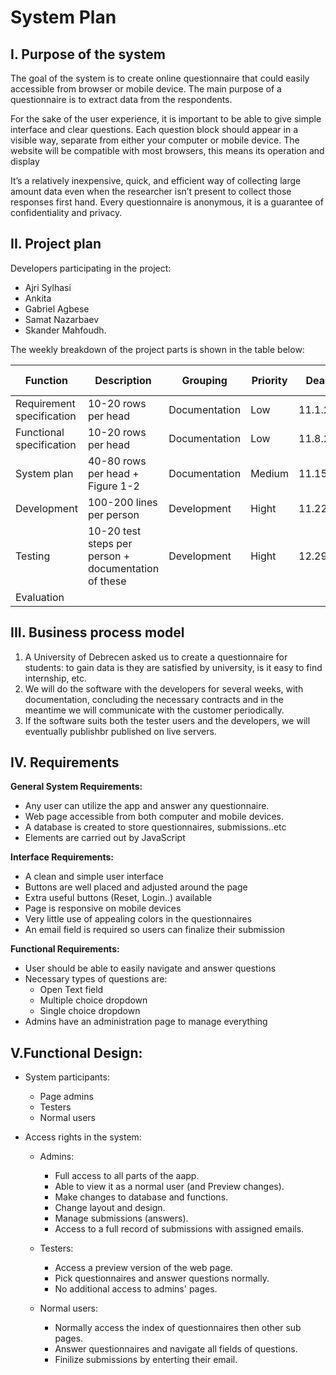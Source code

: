 # System Plan
## I. Purpose of the system
The goal of the system is to create online questionnaire that could easily accessible from browser or mobile device. The main purpose of a questionnaire is to extract data from the respondents. 

For the sake of the user experience, it is important to be able to give simple interface and clear questions. Each question block should appear in a visible way, separate from either your computer or mobile device. The website will be compatible with most browsers, this means its operation and display

It’s a relatively inexpensive, quick, and efficient way of collecting large amount data even when the researcher isn’t present to collect those responses first hand.
Every questionnaire is anonymous, it is a guarantee of confidentiality and privacy. 

## II. Project plan

Developers participating in the project:
* Ajri Sylhasi
* Ankita
* Gabriel Agbese
* Samat Nazarbaev
* Skander Mahfoudh.

The weekly breakdown of the project parts is shown in the table below:

| Function    |  Description      |     Grouping        |Priority | Deadline |Estimation |Elapsed time|Remaining time|
| ----------- |  -------|-------|------|-----|----|----|------|
| Requirement specification    | 10-20 rows per head| Documentation|  Low|11.1.2021|4| 7| 0|     
|Functional specification |10-20 rows per head|Documentation|Low|11.8.2021|8|7|0|
|System plan|40-80 rows per head + Figure 1-2 |Documentation|Medium|11.15.2021|8|7|0|
|Development|100-200 lines per person |Development|Hight|11.22.2021|12|7|0|
|Testing|10-20 test steps per person + documentation of these |Development|Hight|12.29.2021  |12|7|0|
|Evaluation| | |  |


## III. Business process model

1. A University of Debrecen asked us to create a questionnaire for students: to gain data is they are satisfied by university, is it easy to find internship, etc.
2. We will do the software with the developers for several weeks, with documentation, concluding the necessary contracts and in the meantime we will communicate with the customer periodically.
3. If the software suits both the tester users and the developers, we will eventually publishbr published on live servers.

## IV. Requirements
**General System Requirements:**

- Any user can utilize the app and answer any questionnaire.
- Web page accessible from both computer and mobile devices.
- A database is created to store questionnaires, submissions..etc 
- Elements are carried out by JavaScript

**Interface Requirements:**

- A clean and simple user interface
- Buttons are well placed and adjusted around the page
- Extra useful buttons (Reset, Login..) available
- Page is responsive on mobile devices
- Very little use of appealing colors in the questionnaires
- An email field is required so users can finalize their submission

**Functional Requirements:**

- User should be able to easily navigate and answer questions
- Necessary types of questions are:
  - Open Text field
  - Multiple choice dropdown
  - Single choice dropdown
- Admins have an administration  page to manage everything

## V.Functional Design:
- System participants:
  - Page admins
  - Testers
  - Normal users

- Access rights in the system:
  - Admins:
    - Full access to all parts of the aapp.
    - Able to view it as a normal user (and Preview changes).
    - Make changes to database and functions.
    - Change layout and design.
    - Manage submissions (answers).
    - Access to a full record of submissions with assigned emails.

  - Testers:
    - Access a preview version of the web page.
    - Pick questionnaires and answer questions normally.
    - No additional access to admins' pages.

  - Normal users:
    - Normally access the index of questionnaires then other sub pages.
    - Answer questionnaires and navigate all fields of questions.
    - Finilize submissions by enterting their email.

